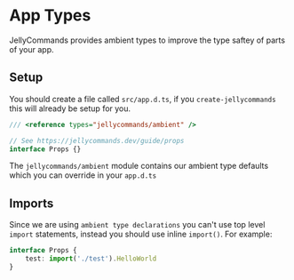# App Types

JellyCommands provides ambient types to improve the type saftey of parts of your app.

## Setup

You should create a file called `src/app.d.ts`, if you `create-jellycommands` this will already be setup for you.

```ts
/// <reference types="jellycommands/ambient" />

// See https://jellycommands.dev/guide/props
interface Props {}
```

The `jellycommands/ambient` module contains our ambient type defaults which you can override in your `app.d.ts`

## Imports

Since we are using `ambient type declarations` you can't use top level `import` statements, instead you should use inline `import()`. For example:

```ts
interface Props {
    test: import('./test').HelloWorld
}
```
